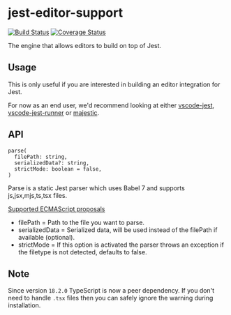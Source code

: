 # jest-editor-support

[![Build Status](https://travis-ci.com/jest-community/jest-editor-support.svg?branch=master)](https://travis-ci.com/jest-community/jest-editor-support) 
[![Coverage Status](https://coveralls.io/repos/github/jest-community/jest-editor-support/badge.svg?branch=master)](https://coveralls.io/github/jest-community/jest-editor-support?branch=master)


The engine that allows editors to build on top of Jest.

## Usage

This is only useful if you are interested in building an editor integration for Jest.

For now as an end user, we'd recommend looking at either [vscode-jest](https://github.com/jest-community/vscode-jest/), [vscode-jest-runner](https://github.com/firsttris/vscode-jest-runner) or [majestic](https://github.com/Raathigesh/majestic/).

## API
```
parse(   
  filePath: string,   
  serializedData?: string,   
  strictMode: boolean = false,     
)
```
Parse is a static Jest parser which uses Babel 7 and supports js,jsx,mjs,ts,tsx files.   

[Supported ECMAScript proposals](https://github.com/babel/babel/blob/928b9f8c9518284eac6d0598633f2ec373fc6d0c/packages/babel-parser/typings/babel-parser.d.ts#L97)

- filePath = Path to the file you want to parse.
- serializedData = Serialized data, will be used instead of the filePath if available (optional).
- strictMode = If this option is activated the parser throws an exception if the filetype is not detected, defaults to false.


## Note

Since version `18.2.0` TypeScript is now a peer dependency. If you don't need to handle `.tsx` files then you can safely ignore the warning during installation.
